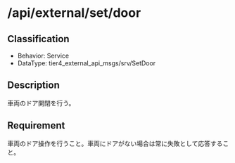 # /api/external/set/door

## Classification

- Behavior: Service
- DataType: tier4_external_api_msgs/srv/SetDoor

## Description

車両のドア開閉を行う。

## Requirement

車両のドア操作を行うこと。車両にドアがない場合は常に失敗として応答すること。

